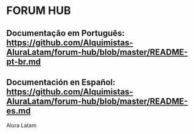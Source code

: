 # FORUM HUB

## Documentação em Português: https://github.com/Alquimistas-AluraLatam/forum-hub/blob/master/README-pt-br.md

## Documentación en Español: https://github.com/Alquimistas-AluraLatam/forum-hub/blob/master/README-es.md

Alura Latam
